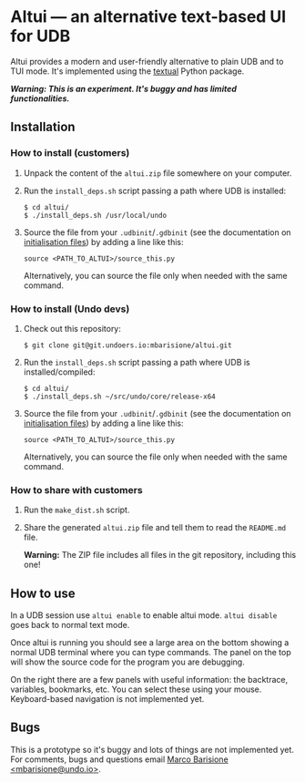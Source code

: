 Altui — an alternative text-based UI for UDB
============================================

Altui provides a modern and user-friendly alternative to plain UDB and to TUI mode. It's implemented
using the [textual](https://textual.textualize.io/) Python package.

_**Warning: This is an experiment. It's buggy and has limited functionalities.**_


Installation
------------

###  How to install (customers)

1. Unpack the content of the `altui.zip` file somewhere on your computer.

2. Run the `install_deps.sh` script passing a path where UDB is installed:

   ```
   $ cd altui/
   $ ./install_deps.sh /usr/local/undo
   ```

3. Source the file from your `.udbinit`/`.gdbinit` (see the documentation on
   [initialisation files](https://docs.undo.io/InitializationFiles.html)) by adding a line like
   this:

   ```
   source <PATH_TO_ALTUI>/source_this.py
   ```

   Alternatively, you can source the file only when needed with the same command.



### How to install (Undo devs)

1. Check out this repository:

   ```
   $ git clone git@git.undoers.io:mbarisione/altui.git
   ```

2. Run the `install_deps.sh` script passing a path where UDB is installed/compiled:

   ```
   $ cd altui/
   $ ./install_deps.sh ~/src/undo/core/release-x64
   ```

3. Source the file from your `.udbinit`/`.gdbinit` (see the documentation on
   [initialisation files](https://docs.undo.io/InitializationFiles.html)) by adding a line like
   this:

   ```
   source <PATH_TO_ALTUI>/source_this.py
   ```

   Alternatively, you can source the file only when needed with the same command.


### How to share with customers

1. Run the `make_dist.sh` script.

2. Share the generated `altui.zip` file and tell them to read the `README.md` file.

   **Warning:** The ZIP file includes all files in the git repository, including this one!


How to use
----------

In a UDB session use `altui enable` to enable altui mode. `altui disable` goes back to normal text
mode.

Once altui is running you should see a large area on the bottom showing a normal UDB terminal where
you can type commands. The panel on the top will show the source code for the program you are
debugging.

On the right there are a few panels with useful information: the backtrace, variables, bookmarks,
etc. You can select these using your mouse. Keyboard-based navigation is not implemented yet.


Bugs
----

This is a prototype so it's buggy and lots of things are not implemented yet. For comments, bugs and
questions email [Marco Barisione &lt;mbarisione@undo.io&gt;](mailto:mbarisione@undo.io).
